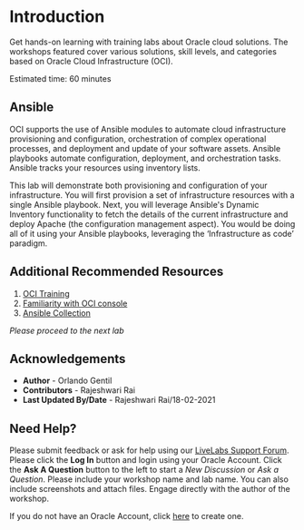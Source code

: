 # Introduction

Get hands-on learning with training labs about Oracle cloud solutions. The workshops featured cover various solutions, skill levels, and categories based on Oracle Cloud Infrastructure (OCI).

Estimated time: 60 minutes

## Ansible

OCI supports the use of Ansible modules to automate cloud infrastructure provisioning and configuration, orchestration of complex operational processes, and deployment and update of your software assets. Ansible playbooks automate configuration, deployment, and orchestration tasks. Ansible tracks your resources using inventory lists.

This lab will demonstrate both provisioning and configuration of your infrastructure. You will first provision a set of infrastructure resources with a single Ansible playbook. Next, you will leverage Ansible's Dynamic Inventory functionality to fetch the details of the current infrastructure and deploy Apache (the configuration management aspect). You would be doing all of it using your Ansible playbooks, leveraging the ‘Infrastructure as code’ paradigm.


## Additional Recommended Resources

1. [OCI Training](https://cloud.oracle.com/en_US/iaas/training)
2. [Familiarity with OCI console](https://docs.cloud.oracle.com/iaas/Content/GSG/Concepts/console.htm)
3. [Ansible Collection](https://docs.oracle.com/en-us/iaas/Content/API/SDKDocs/ansible.htm)

*Please proceed to the next lab*

## Acknowledgements

- **Author** - Orlando Gentil
- **Contributors** - Rajeshwari Rai
- **Last Updated By/Date** - Rajeshwari Rai/18-02-2021


## Need Help?
Please submit feedback or ask for help using our [LiveLabs Support Forum](https://community.oracle.com/tech/developers/categories/oci-networking). Please click the **Log In** button and login using your Oracle Account. Click the **Ask A Question** button to the left to start a *New Discussion* or *Ask a Question*.  Please include your workshop name and lab name.  You can also include screenshots and attach files.  Engage directly with the author of the workshop.

If you do not have an Oracle Account, click [here](https://profile.oracle.com/myprofile/account/create-account.jspx) to create one.